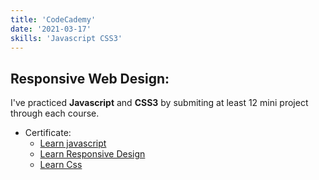 ```yaml
---
title: 'CodeCademy'
date: '2021-03-17'
skills: 'Javascript CSS3'
---
```


## Responsive Web Design:
I've practiced **Javascript** and **CSS3** by submiting at least 12 mini project through each course.

 - Certificate:
    - [Learn javascript](https://www.codecademy.com/profiles/Sarahktb/certificates/705dcb15de0da4dd9d9fc4f3274b430e)
    - [Learn Responsive Design](https://www.codecademy.com/profiles/Sarahktb/certificates/3a62023b0054dc793edc0adecd715fd7)
    - [Learn Css](https://www.codecademy.com/profiles/Sarahktb/certificates/3a62023b0054dc793edc0adecd715fd7)